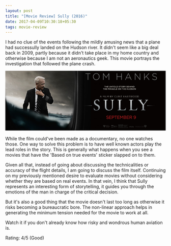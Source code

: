 ```yaml
---
layout: post
title: "[Movie Review] Sully (2016)"
date: 2017-04-09T10:30:18+05:30
tags: movie-review
---
```


I had no clue of the events following the mildly amusing news that a plane had successully landed on the Hudson river.
It didn't seem like a big deal back in 2009, partly because it didn't take place in my home country and otherwise because I am not an aeronautics geek.
This movie portrays the investigation that followed the plane crash.

![Sully (2016)](/img/movie-poster-sully-2016.jpg 'Sully (2016)')

While the film could've been made as a documentary, no one watches those.
One way to solve this problem is to have well known actors play the lead roles in the story.
This is generally what happens when you see a movies that have the 'Based on true events' sticker slapped on to them.

Given all that, instead of going about discussing the technicalities or accuracy of the flight details, I am going to discuss the film itself.
Continuing on my previously mentioned desire to evaluate movies without considering whether they are based on real events.
In that vein, I think that Sully represents an interesting form of storytelling, it guides you through the emotions of the man in charge of the critical decision.

But it's also a good thing that the movie doesn't last too long as otherwise it risks becoming a bureaucratic bore.
The non-linear approach helps in generating the minimum tension needed for the movie to work at all.

Watch it if you don't already know how risky and wondrous human aviation is.

Rating: 4/5 (Good)
